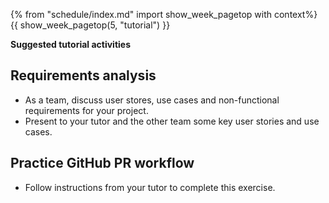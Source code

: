 {% from "schedule/index.md" import show_week_pagetop with context%}
{{ show_week_pagetop(5, "tutorial") }}

**Suggested tutorial activities**

## Requirements analysis

- As a team, discuss user stores, use cases and non-functional requirements for your project.
- Present to your tutor and the other team some key user stories and use cases.

## Practice GitHub PR workflow

- Follow instructions from your tutor to complete this exercise.